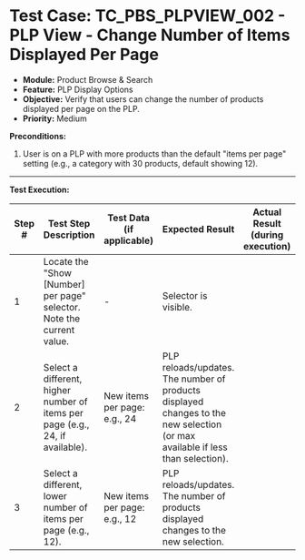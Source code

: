 # Test Case: TC_PBS_PLPVIEW_002 - PLP View - Change Number of Items Displayed Per Page

* **Module:** Product Browse & Search
* **Feature:** PLP Display Options
* **Objective:** Verify that users can change the number of products displayed per page on the PLP.
* **Priority:** Medium

**Preconditions:**
1.  User is on a PLP with more products than the default "items per page" setting (e.g., a category with 30 products, default showing 12).

---
**Test Execution:**

| Step # | Test Step Description                                                                 | Test Data (if applicable)                     | Expected Result                                                                                                                               | Actual Result (during execution) | Status (during execution) | Notes (during execution) |
|--------|---------------------------------------------------------------------------------------|-----------------------------------------------|-----------------------------------------------------------------------------------------------------------------------------------------------|----------------------------------|---------------------------|--------------------------|
| 1      | Locate the "Show [Number] per page" selector. Note the current value.                 | -                                             | Selector is visible.                                                                                                                          |                                  |                           |                          |
| 2      | Select a different, higher number of items per page (e.g., 24, if available).         | New items per page: e.g., 24                  | PLP reloads/updates. The number of products displayed changes to the new selection (or max available if less than selection).                   |                                  |                           |                          |
| 3      | Select a different, lower number of items per page (e.g., 12).                        | New items per page: e.g., 12                  | PLP reloads/updates. The number of products displayed changes to the new selection.                                                             |                                  |                           |                          |
